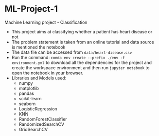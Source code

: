 # ML-Project-1
Machine Learning project - Classification
* This project aims at classifying whether a patient has heart disease or not
* The problem statement is taken from an online tutorial and data source is mentioned the notebook
* The data file can be accessed from `data/heart-disease.csv`
* Run the command: `conda env create --prefix ./env -f environment.yml` to download all the dependencies for the project and create the workspace environment and then run `jupyter notebook` to open the notebook in your browser.
* Libraries and Models used:
  * numpy
  * matplotlib
  * pandas
  * scikit-learn
  * seaborn
  * LogisticRegression
  * KNN
  * RandomForestClassifier
  * RandomizedSearchCV
  * GridSearchCV
